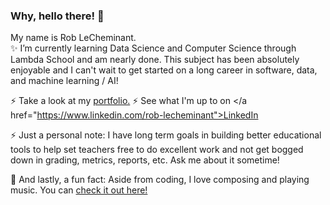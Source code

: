 ### Why, hello there! 👋

My name is Rob LeCheminant. </br>
✨ I’m currently learning Data Science and Computer Science through Lambda School and am nearly done. This subject has been absolutely enjoyable and I can't wait to get started on a long career in software, data, and machine learning / AI! </br>

⚡ Take a look at my <a href="https://lechemrc.github.io">portfolio.</a>
⚡ See what I'm up to on </a href="https://www.linkedin.com/rob-lecheminant">LinkedIn</a>

⚡ Just a personal note: I have long term goals in building better educational tools to help set teachers free to do excellent work and not get bogged down in grading, metrics, reports, etc. Ask me about it sometime! </br>

🔭 And lastly, a fun fact: Aside from coding, I love composing and playing music. You can <a href="https://lanarchiste.bandcamp.com">check it out here!</a>

<!--
**lechemrc/lechemrc** is a ✨ _special_ ✨ repository because its `README.md` (this file) appears on your GitHub profile.

Here are some ideas to get you started:

- 🔭 I’m currently working on ...
- 🌱 I’m currently learning ...
- 👯 I’m looking to collaborate on ...
- 🤔 I’m looking for help with ...
- 💬 Ask me about ...
- 📫 How to reach me: ...
- 😄 Pronouns: ...
- ⚡ Fun fact: ...
-->
